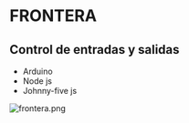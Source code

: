 # FRONTERA 
## Control de entradas y salidas 
* Arduino
* Node js 
* Johnny-five js 

![frontera.png](https://bitbucket.org/repo/A49zzK/images/212256304-frontera.png)
